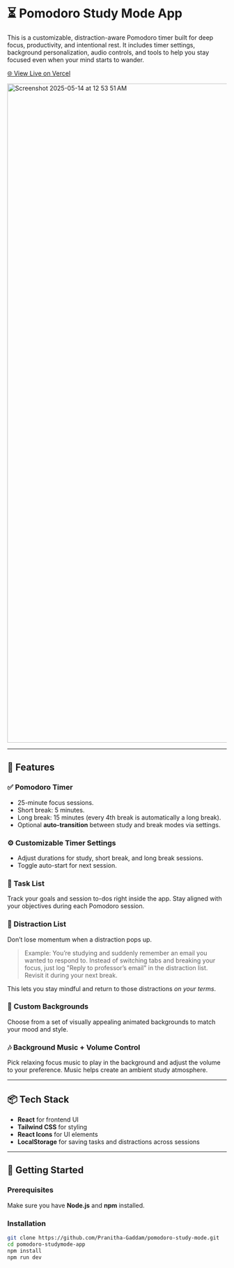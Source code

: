 # ⏳ Pomodoro Study Mode App

This is a customizable, distraction-aware Pomodoro timer built for deep focus, productivity, and intentional rest. It includes timer settings, background personalization, audio controls, and tools to help you stay focused even when your mind starts to wander.

[🌐 View Live on Vercel](https://pomodoro-study-mode.vercel.app)

<img width="1512" alt="Screenshot 2025-05-14 at 12 53 51 AM" src="https://github.com/user-attachments/assets/934aaabf-3338-4779-a9ef-606465870c0a" />

---

## 🧠 Features

### ✅ Pomodoro Timer
- 25-minute focus sessions.
- Short break: 5 minutes.
- Long break: 15 minutes (every 4th break is automatically a long break).
- Optional **auto-transition** between study and break modes via settings.

### ⚙️ Customizable Timer Settings
- Adjust durations for study, short break, and long break sessions.
- Toggle auto-start for next session.

### 📝 Task List
Track your goals and session to-dos right inside the app. Stay aligned with your objectives during each Pomodoro session.

### 🚧 Distraction List
Don’t lose momentum when a distraction pops up.

> Example: You’re studying and suddenly remember an email you wanted to respond to. Instead of switching tabs and breaking your focus, just log "Reply to professor’s email" in the distraction list. Revisit it during your next break.

This lets you stay mindful and return to those distractions *on your terms*.

### 🌄 Custom Backgrounds
Choose from a set of visually appealing animated backgrounds to match your mood and style.

### 🎶 Background Music + Volume Control
Pick relaxing focus music to play in the background and adjust the volume to your preference. Music helps create an ambient study atmosphere.

---

## 📦 Tech Stack

- **React** for frontend UI
- **Tailwind CSS** for styling
- **React Icons** for UI elements
- **LocalStorage** for saving tasks and distractions across sessions

---

## 🚀 Getting Started

### Prerequisites
Make sure you have **Node.js** and **npm** installed.

### Installation

```bash
git clone https://github.com/Pranitha-Gaddam/pomodoro-study-mode.git
cd pomodoro-studymode-app
npm install
npm run dev
